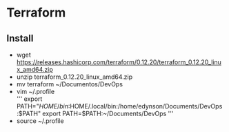 # Terraform

## Install
* wget https://releases.hashicorp.com/terraform/0.12.20/terraform_0.12.20_linux_amd64.zip
* unzip terraform_0.12.20_linux_amd64.zip
* mv terraform ~/Documentos/DevOps
* vim ~/.profile  
'''
export PATH="$HOME/bin:$HOME/.local/bin:/home/edynson/Documents/DevOps:$PATH"
export PATH=$PATH:~/Documents/DevOps
'''
* source ~/.profile

